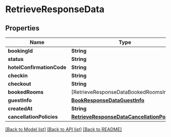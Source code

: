 # RetrieveResponseData

## Properties
Name | Type | Description | Notes
------------ | ------------- | ------------- | -------------
**bookingId** | **String** |  | [optional] 
**status** | **String** |  | [optional] 
**hotelConfirmationCode** | **String** |  | [optional] 
**checkin** | **String** |  | [optional] 
**checkout** | **String** |  | [optional] 
**bookedRooms** | [RetrieveResponseDataBookedRoomsInner] |  | [optional] 
**guestInfo** | [**BookResponseDataGuestInfo**](BookResponseDataGuestInfo.md) |  | [optional] 
**createdAt** | **String** |  | [optional] 
**cancellationPolicies** | [**RetrieveResponseDataCancellationPolicies**](RetrieveResponseDataCancellationPolicies.md) |  | [optional] 

[[Back to Model list]](../README.md#documentation-for-models) [[Back to API list]](../README.md#documentation-for-api-endpoints) [[Back to README]](../README.md)


